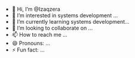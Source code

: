 - 👋 Hi, I’m @Izaqzera
- 👀 I’m interested in systems development  ...
- 🌱 I’m currently learning systems development...
- 💞️ I’m looking to collaborate on ...
- 📫 How to reach me ...
- 😄 Pronouns: ...
- ⚡ Fun fact: ...

<!---
Izaqzera/Izaqzera is a ✨ special ✨ repository because its `README.md` (this file) appears on your GitHub profile.
You can click the Preview link to take a look at your changes.
--->
